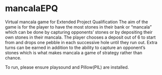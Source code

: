 # mancalaEPQ
Virtual mancala game for Extended Project Qualification
The aim of the game is for the player to have the most stones in their bank or “mancala” which can be done by capturing opponents’  stones or by depositing their own stones in their mancala. The player chooses a deposit out of 6 to start from and drops one pebble in each successive hole until they run out. Extra turns can be earned in addition to the ability to capture an opponent’s stones which is what makes mancala a game of strategy rather than chance.

To run, please ensure playsound and Pillow(PIL) are installed.
